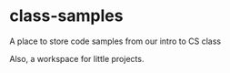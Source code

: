 # class-samples

A place to store code samples from our intro to CS class

Also, a workspace for little projects.
